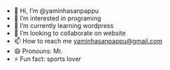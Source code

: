 - 👋 Hi, I’m @yaminhasanpappu
- 👀 I’m interested in programing
- 🌱 I’m currently learning wordpress
- 💞️ I’m looking to collaborate on website
- 📫 How to reach me yaminhasanpappu@gmail.com
- 😄 Pronouns: Mr.
- ⚡ Fun fact: sports lover

<!---
yaminhasanpappu/yaminhasanpappu is a ✨ special ✨ repository because its `README.md` (this file) appears on your GitHub profile.
You can click the Preview link to take a look at your changes.
--->
